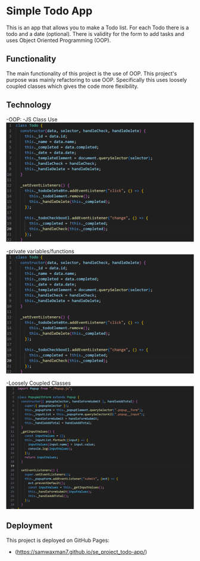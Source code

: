 # Simple Todo App

This is an app that allows you to make a Todo list. For each Todo there is a todo and a date (optional). There is validity for the form to add tasks and uses Object Oriented Programming (OOP).

## Functionality

The main functionality of this project is the use of OOP. This project's purpose was mainly refactoring to use OOP. Specifically this uses loosely coupled classes which gives the code more flexibility.

## Technology

-OOP:
-JS Class Use
![OOP Todo Class showing constructor and one method](./images/demo/OOP.png)

-private variables/functions
![Shows the use of this._ to access variables privately in the same class](./images/demo/OOP.png)

-Loosely Coupled Classes
![Shows the use of this._ to access variables privately in the same class](./images/demo/Loose-Coupling.png)

## Deployment

This project is deployed on GitHub Pages:

- (https://samwaxman7.github.io/se_project_todo-app/)
